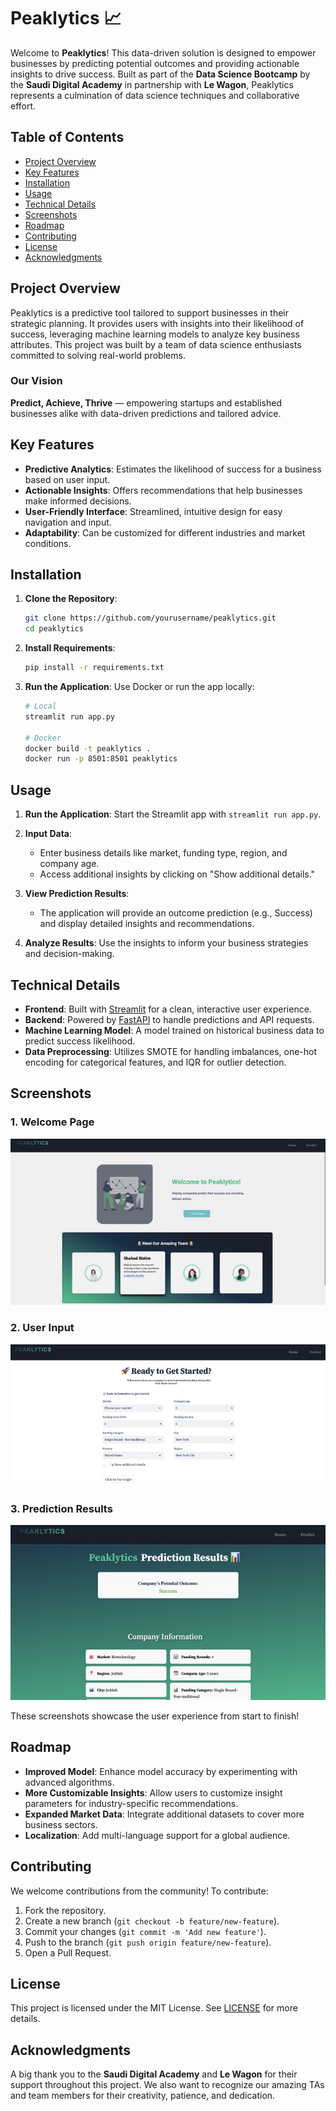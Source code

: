 # Peaklytics 📈

Welcome to **Peaklytics**! This data-driven solution is designed to empower businesses by predicting potential outcomes and providing actionable insights to drive success. Built as part of the **Data Science Bootcamp** by the **Saudi Digital Academy** in partnership with **Le Wagon**, Peaklytics represents a culmination of data science techniques and collaborative effort.

## Table of Contents

- [Project Overview](#project-overview)
- [Key Features](#key-features)
- [Installation](#installation)
- [Usage](#usage)
- [Technical Details](#technical-details)
- [Screenshots](#screenshots)
- [Roadmap](#roadmap)
- [Contributing](#contributing)
- [License](#license)
- [Acknowledgments](#acknowledgments)

## Project Overview

Peaklytics is a predictive tool tailored to support businesses in their strategic planning. It provides users with insights into their likelihood of success, leveraging machine learning models to analyze key business attributes. This project was built by a team of data science enthusiasts committed to solving real-world problems.

### Our Vision

**Predict, Achieve, Thrive** — empowering startups and established businesses alike with data-driven predictions and tailored advice.

## Key Features

- **Predictive Analytics**: Estimates the likelihood of success for a business based on user input.
- **Actionable Insights**: Offers recommendations that help businesses make informed decisions.
- **User-Friendly Interface**: Streamlined, intuitive design for easy navigation and input.
- **Adaptability**: Can be customized for different industries and market conditions.

## Installation

1. **Clone the Repository**:
   ```bash
   git clone https://github.com/yourusername/peaklytics.git
   cd peaklytics
   ```

2. **Install Requirements**:
   ```bash
   pip install -r requirements.txt
   ```

3. **Run the Application**:
   Use Docker or run the app locally:
   ```bash
   # Local
   streamlit run app.py
   
   # Docker
   docker build -t peaklytics .
   docker run -p 8501:8501 peaklytics
   ```

## Usage

1. **Run the Application**:
   Start the Streamlit app with `streamlit run app.py`.
   
2. **Input Data**:  
   - Enter business details like market, funding type, region, and company age.
   - Access additional insights by clicking on "Show additional details."
   
3. **View Prediction Results**:
   - The application will provide an outcome prediction (e.g., Success) and display detailed insights and recommendations.

4. **Analyze Results**:
   Use the insights to inform your business strategies and decision-making.

## Technical Details

- **Frontend**: Built with [Streamlit](https://streamlit.io/) for a clean, interactive user experience.
- **Backend**: Powered by [FastAPI](https://fastapi.tiangolo.com/) to handle predictions and API requests.
- **Machine Learning Model**: A model trained on historical business data to predict success likelihood.
- **Data Preprocessing**: Utilizes SMOTE for handling imbalances, one-hot encoding for categorical features, and IQR for outlier detection.

## Screenshots

### 1. Welcome Page
![Welcome Page](app_pages/images/C4F3BBB2-E464-41D6-8577-B8EDC92416A0_4_5005_c.jpeg)

### 2. User Input
![User Input](app_pages/images/9912AD7A-6226-460B-AB54-80F2F7D13983_4_5005_c.jpeg)

### 3. Prediction Results
![Prediction Results](app_pages/images/EBCC1299-CBF3-448E-9EE3-409086730F7A_4_5005_c.jpeg)

These screenshots showcase the user experience from start to finish!

## Roadmap

- **Improved Model**: Enhance model accuracy by experimenting with advanced algorithms.
- **More Customizable Insights**: Allow users to customize insight parameters for industry-specific recommendations.
- **Expanded Market Data**: Integrate additional datasets to cover more business sectors.
- **Localization**: Add multi-language support for a global audience.

## Contributing

We welcome contributions from the community! To contribute:

1. Fork the repository.
2. Create a new branch (`git checkout -b feature/new-feature`).
3. Commit your changes (`git commit -m 'Add new feature'`).
4. Push to the branch (`git push origin feature/new-feature`).
5. Open a Pull Request.

## License

This project is licensed under the MIT License. See [LICENSE](LICENSE) for more details.

## Acknowledgments

A big thank you to the **Saudi Digital Academy** and **Le Wagon** for their support throughout this project. We also want to recognize our amazing TAs and team members for their creativity, patience, and dedication.

